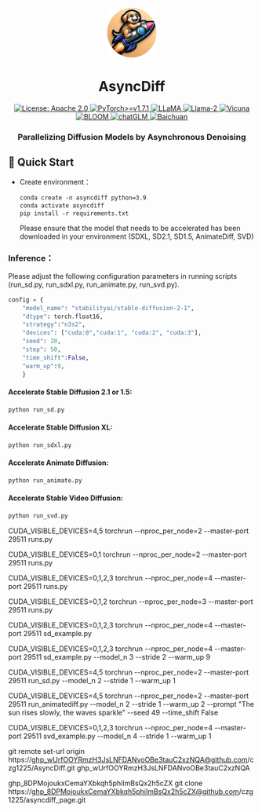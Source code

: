 


<p align="center">
<img src="assets/logo-modified.png" width="20%"> <br>
</p>

<div align="center">
<h1>AsyncDiff</h1>
  <div align="center">
  <a href="https://opensource.org/licenses/Apache-2.0">
    <img alt="License: Apache 2.0" src="https://img.shields.io/badge/License-Apache%202.0-4E94CE.svg">
  </a>
  <a href="https://pytorch.org/">
    <img src="https://img.shields.io/badge/PyTorch-%3E=v1.7.1-EE4C2C.svg?style=flat-square" alt="PyTorch>=v1.7.1">
  </a>
  <a href="https://github.com/facebookresearch/llama">
    <img src="https://img.shields.io/badge/LLMs-LLaMA-FFB000.svg?style=flat-square" alt="LLaMA">
  </a>
  <a href="https://github.com/facebookresearch/llama">
    <img src="https://img.shields.io/badge/LLMs-Llama2-FAB093.svg?style=flat-square" alt="Llama-2">
  </a>
  <a href="https://github.com/lm-sys/FastChat">
    <img src="https://img.shields.io/badge/LLMs-Vicuna-924E7D.svg?style=flat-square" alt="Vicuna">
  </a>
  <a href="https://huggingface.co/docs/transformers/model_doc/bloom">
    <img src="https://img.shields.io/badge/LLMs-BLOOM-1A63BD.svg?style=flat-square" alt="BLOOM">
  </a>
  <a href="https://github.com/THUDM/ChatGLM-6B">
    <img src="https://img.shields.io/badge/LLMs-chatGLM-6082B6.svg?style=flat-square" alt="chatGLM">
  </a>
    <a href="https://github.com/baichuan-inc/Baichuan-7B">
    <img src="https://img.shields.io/badge/LLMs-Baichuan-78ac62.svg?style=flat-square" alt="Baichuan">
  </a>
</div>
<h3>Parallelizing Diffusion Models by Asynchronous Denoising<h3>
</div>








## 🔧 Quick Start

- Create environment：

  ```shell
  conda create -n asyncdiff python=3.9
  conda activate asyncdiff
  pip install -r requirements.txt
  ```
  Please ensure that the model that needs to be accelerated has been downloaded in your environment (SDXL, SD2.1, SD1.5, AnimateDiff, SVD)



### Inference：
Please adjust the following configuration parameters in running scripts (run_sd.py, run_sdxl.py, run_animate.py, run_svd.py).

```python
config = {
    "model_name": "stabilityai/stable-diffusion-2-1",
    "dtype": torch.float16,
    "strategy":"n3s2",
    "devices": ["cuda:0","cuda:1", "cuda:2", "cuda:3"],
    "seed": 20,
    "step": 50,
    "time_shift":False,
    "warm_up":9,
    }

```
#### Accelerate Stable Diffusion 2.1 or 1.5:
```python
python run_sd.py
```


#### Accelerate Stable Diffusion XL:
```python
python run_sdxl.py
```


#### Accelerate Animate Diffusion:
```python
python run_animate.py
```


#### Accelerate Stable Video Diffusion:
```python
python run_svd.py
```


CUDA_VISIBLE_DEVICES=4,5 torchrun --nproc_per_node=2 --master-port 29511 runs.py

CUDA_VISIBLE_DEVICES=0,1 torchrun --nproc_per_node=2 --master-port 29511 runs.py

CUDA_VISIBLE_DEVICES=0,1,2,3 torchrun --nproc_per_node=4 --master-port 29511 runs.py

CUDA_VISIBLE_DEVICES=0,1,2 torchrun --nproc_per_node=3 --master-port 29511 runs.py

CUDA_VISIBLE_DEVICES=0,1,2,3 torchrun --nproc_per_node=4 --master-port 29511 sd_example.py

CUDA_VISIBLE_DEVICES=0,1,2,3 torchrun --nproc_per_node=4 --master-port 29511 sd_example.py --model_n 3 --stride 2 --warm_up 9

CUDA_VISIBLE_DEVICES=4,5 torchrun --nproc_per_node=2 --master-port 29511 run_sd.py --model_n 2 --stride 1 --warm_up 1

CUDA_VISIBLE_DEVICES=4,5 torchrun --nproc_per_node=2 --master-port 29511 run_animatediff.py --model_n 2 --stride 1 --warm_up 2 --prompt "The sun rises slowly, the waves sparkle" --seed 49 --time_shift False

CUDA_VISIBLE_DEVICES=0,1,2,3 torchrun --nproc_per_node=4 --master-port 29511 svd_example.py --model_n 4 --stride 1 --warm_up 1

git remote set-url origin https://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@github.com/czg1225/AsyncDiff.git
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





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
git clone https://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@github.com/czg1225/asyncdiff_page.git
